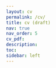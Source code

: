 ```yaml
---
layout: cv
permalink: /cv/
title: cv (draft)
nav: true
nav_order: 5
cv_pdf:
description: 
toc:
sidebar: left
---
```

